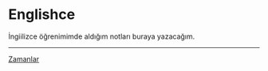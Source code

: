 # Englishce

İngiilizce öğrenimimde aldığım notları buraya yazacağım.

---

[Zamanlar](/zamanlar.md)
